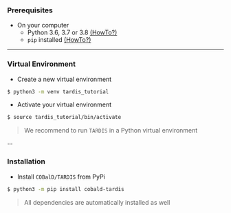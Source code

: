### Prerequisites

* On your computer
	* Python 3.6, 3.7 or 3.8 [(HowTo?)](https://www.anaconda.com/distribution/)
	* `pip` installed   [(HowTo?)](https://pip.pypa.io/en/stable/installing/)

---

### Virtual Environment

* Create a new virtual environment
```bash
$ python3 -m venv tardis_tutorial
```
* Activate your virtual environment
```bash
$ source tardis_tutorial/bin/activate
```

> We recommend to run `TARDIS` in a Python virtual environment

--

### Installation

* Install `COBalD/TARDIS` from PyPi
```bash
$ python3 -m pip install cobald-tardis
```

> All dependencies are automatically installed as well
